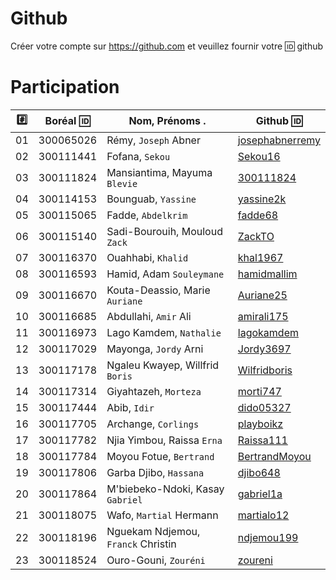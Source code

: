 # Github

Créer votre compte sur https://github.com et veuillez fournir votre :id: github


# Participation

|:hash:| Boréal :id:| Nom, Prénoms .                     |  Github :id:                                          |
|------|------------|------------------------------------|-------------------------------------------------------| 
|   01 |  300065026 | Rémy, `Joseph` Abner               | [josephabnerremy](https://github.com/josephabnerremy) |
|   02 |  300111441 | Fofana, `Sekou`                    | [Sekou16](https://github.com/Sekou16)                 |
|   03 |  300111824 | Mansiantima, Mayuma `Blevie`       | [300111824](https://github.com/300111824)             |
|   04 |  300114153 | Bounguab, `Yassine`                | [yassine2k](https://github.com/yassine2k)             |
|   05 |  300115065 | Fadde, `Abdelkrim`                 | [fadde68](https://github.com/fadde68)                 |
|   06 |  300115140 | Sadi-Bourouih, Mouloud `Zack`      | [ZackTO](https://github.com/ZackTO)                   |
|   07 |  300116370 | Ouahhabi, `Khalid`                 | [khal1967](https://github.com/khal1967)               |
|   08 |  300116593 | Hamid, Adam `Souleymane`           | [hamidmallim](https://github.com/hamidmallim)         |
|   09 |  300116670 | Kouta-Deassio, Marie `Auriane`     | [Auriane25](https://github.com/Auriane25)             |
|   10 |  300116685 | Abdullahi, `Amir` Ali              | [amirali175](https://github.com/amirali175)           |
|   11 |  300116973 | Lago Kamdem, `Nathalie`            | [lagokamdem](https://github.com/lagokamdem)           |
|   12 |  300117029 | Mayonga, `Jordy` Arni              | [Jordy3697](https://github.com/Jordy3697)             |
|   13 |  300117178 | Ngaleu Kwayep, Willfrid `Boris`    | [Wilfridboris](https://github.com/Wilfridboris)       |
|   14 |  300117314 | Giyahtazeh, `Morteza`              | [morti747](https://github.com/morti747)               |
|   15 |  300117444 | Abib, `Idir`                       | [dido05327](https://github.com/dido05327)             |
|   16 |  300117705 | Archange, `Corlings`               | [playboikz](https://github.com/playboikz)             |
|   17 |  300117782 | Njia Yimbou, Raissa `Erna`         | [Raissa111](https://github.com/Raissa111)             |
|   18 |  300117784 | Moyou Fotue, `Bertrand`            | [BertrandMoyou](https://github.com/BertrandMoyou)     |
|   19 |  300117806 | Garba Djibo, `Hassana`             | [djibo648](https://github.com/djibo648)               |
|   20 |  300117864 | M'biebeko-Ndoki, Kasay `Gabriel`   | [gabriel1a](https://github.com/gabriel1a)             |
|   21 |  300118075 | Wafo, `Martial` Hermann            | [martialo12](https://github.com/martialo12)           |
|   22 |  300118196 | Nguekam Ndjemou, `Franck` Christin | [ndjemou199](https://github.com/ndjemou199)           |
|   23 |  300118524 | Ouro-Gouni, `Zouréni`              | [zoureni](https://github.com/zoureni)                 |

